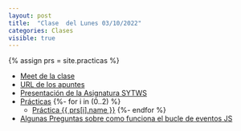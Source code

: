 ```yaml
---
layout: post
title:  "Clase  del Lunes 03/10/2022"
categories: Clases
visible: true
---
```


{% assign prs = site.practicas %}
* [Meet de la clase](https://meet.google.com/bhv-togn-ynm)
* [URL de los apuntes](https://ull-mii-sytws.github.io/)
* [Presentación de la Asignatura SYTWS]({{site.baseurl}}/tema0-presentacion/)
* [Prácticas]({{site.baseurl}}/practicas)
    {%- for i in (0..2) %}
  * <a href="{{ prs[i].myurl }}">Práctica {{ prs[i].name }}</a> 
    {%- endfor %}
* [Algunas Preguntas sobre como funciona el bucle de eventos JS]({{site.baseurl}}/tema2-async/event-loop/index.html#unas-preguntas)

